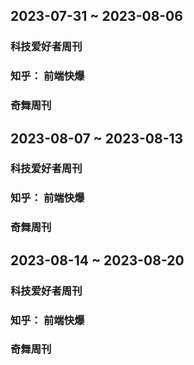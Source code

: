 ## 2023-07-31 ~ 2023-08-06

### 科技爱好者周刊

### 知乎： 前端快爆

### 奇舞周刊


## 2023-08-07 ~ 2023-08-13

### 科技爱好者周刊

### 知乎： 前端快爆

### 奇舞周刊


## 2023-08-14 ~ 2023-08-20

### 科技爱好者周刊

### 知乎： 前端快爆

### 奇舞周刊


